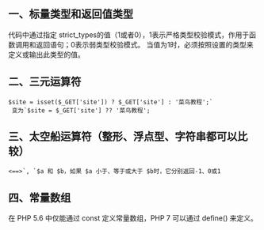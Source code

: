 ## 一、标量类型和返回值类型

代码中通过指定 strict_types的值（1或者0），1表示严格类型校验模式，作用于函数调用和返回语句；0表示弱类型校验模式。
 当值为1时，必须按照设置的类型来定义或输出此类型的值。

## 二、三元运算符

```
$site = isset($_GET['site']) ? $_GET['site'] : '菜鸟教程';`
 变为`$site = $_GET['site'] ?? '菜鸟教程';
```

## 三、太空船运算符（整形、浮点型、字符串都可以比较）

```
<==>`, `$a 和 $b，如果 $a 小于、等于或大于 $b时，它分别返回-1、0或1
```

## 四、常量数组

在 PHP 5.6 中仅能通过 const 定义常量数组，PHP 7 可以通过 define() 来定义。